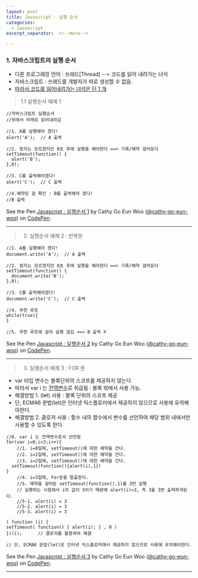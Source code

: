 ```yaml
---
layout: post
title: Javascript - 실행 순서
categories:
  - Javascript
excerpt_separator:  <!--more-->

---
```


### 1. 자바스크립트의 실행 순서

- 다른 프로그래밍 언어 : 쓰레드[Thread] --> 코드를 읽어 내려가는 녀석
- 자바스크립트 : 쓰레드를 개발자가 따로 생성할 수 없음.
- <u>따라서 코드를 읽어내려가는 녀석은 단 1 개</u>

> 1.1 실행순서 예제 1

```
//자바스크립트 실행순서
//위에서 아래로 읽어내려감

//1. A를 실행해야 겠다!
alert('A');  // A 출력

//2. 뭔지는 모르겠지만 0초 후에 실행을 해야한다 ==> 기록/예약 걸어둔다
setTimeout(function() {
  alert('B');
},0);

//3. C를 출력해야겠다!
alert('C');  // C 출력

//4.예약된 걸 확인 : B를 출력해야 겠다!
//B 출력
```

<p data-height="265" data-theme-id="0" data-slug-hash="jpwMda" data-default-tab="js,result" data-user="cathy-go-eun-woo" data-pen-title="Javascript : 실행순서 1" data-preview="true" class="codepen">See the Pen <a href="https://codepen.io/cathy-go-eun-woo/pen/jpwMda/">Javascript : 실행순서 1</a> by Cathy Go Eun Woo (<a href="https://codepen.io/cathy-go-eun-woo">@cathy-go-eun-woo</a>) on <a href="https://codepen.io">CodePen</a>.</p>
<script src="https://static.codepen.io/assets/embed/ei.js"> </script>

---

> 2.  실행순서 예제 2 : 반복문

```
//1. A를 실행해야 겠다!
document.write('A');  // A 출력

//2. 뭔지는 모르겠지만 0초 후에 실행을 해야한다 ==> 기록/예약 걸어둔다
setTimeout(function() {
  document.write('B');
},0);

//3. C를 출력해야겠다!
document.write('C');  // C 출력

//4. 무한 루프
while(true){
}

//5. 무한 루프에 걸려 실행 끊김 ==> B 출력 X
```

<p data-height="265" data-theme-id="0" data-slug-hash="bjRwJR" data-default-tab="js,result" data-user="cathy-go-eun-woo" data-pen-title="Javascript : 실행순서 2" class="codepen">See the Pen <a href="https://codepen.io/cathy-go-eun-woo/pen/bjRwJR/">Javascript : 실행순서 2</a> by Cathy Go Eun Woo (<a href="https://codepen.io/cathy-go-eun-woo">@cathy-go-eun-woo</a>) on <a href="https://codepen.io">CodePen</a>.</p>
<script src="https://static.codepen.io/assets/embed/ei.js"> </script>

---

> 3.  실행순서 예제 3 : FOR 문

- var 타입 변수는 블록단위의 스코프를 제공하지 않는다.
- 따라서 var i 는 <u>전역변수</u>로 취급됨 : 블록 밖에서 사용 가능.
- 해결방법 1. (let) 사용 : 블록 단위의 스코프 제공
- 단, ECMA6 문법(let)은 인터넷 익스플로러에서 제공하지 않으므로 사용에 유의해야한다.
- 해결방법 2. 클로저 사용 : 함수 내의 함수에서 변수를 선언하여 해당 범위 내에서만 사용할 수 있도록 한다.

```
//0. var i 는 전역변수로서 선언됨
for(var i=0;i<3;i++){
	//1. i=0일때, setTimeout()에 대한 예약을 건다.
	//2. i=1일때, setTimeout()에 대한 예약을 건다.
	//3. i=2일때, setTimeout()에 대한 예약을 건다.
  setTimeout(function(){alert(i),1})
}
	//4. i=3일때, For문을 탈출한다.
	//5. 예약을 걸어둔 setTimeout(function(),1)를 3번 실행
	// 실행하는 시점에서 i의 값이 3이기 때문에 alert(i)=3, 즉 3을 3번 출력하게된다.
	//5-1. alert(i) = 3
	//5-2. alert(i) = 3
	//5-3. alert(i) = 3

( function (i) {
setTimeout( function() { alert(i); } , 0 )
})(i);		// 클로저를 활용하여 해결

// 단, ECMA6 문법(let)은 인터넷 익스플로러에서 제공하지 않으므로 사용에 유의해야한다.
```

<p data-height="265" data-theme-id="0" data-slug-hash="MBobKP" data-default-tab="js,result" data-user="cathy-go-eun-woo" data-pen-title="Javascript : 실행순서 3" data-preview="true" class="codepen">See the Pen <a href="https://codepen.io/cathy-go-eun-woo/pen/MBobKP/">Javascript : 실행순서 3</a> by Cathy Go Eun Woo (<a href="https://codepen.io/cathy-go-eun-woo">@cathy-go-eun-woo</a>) on <a href="https://codepen.io">CodePen</a>.</p>
<script src="https://static.codepen.io/assets/embed/ei.js"> </script>

---
